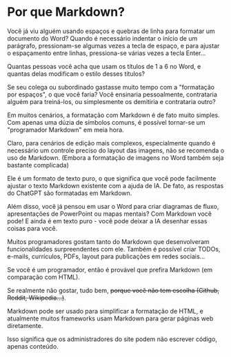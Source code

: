 # Por que Markdown?

Você já viu alguém usando espaços e quebras de linha para formatar um documento do Word? Quando é necessário indentar o início de um parágrafo, pressionam-se algumas vezes a tecla de espaço, e para ajustar o espaçamento entre linhas, pressiona-se várias vezes a tecla Enter...

Quantas pessoas você acha que usam os títulos de 1 a 6 no Word, e quantas delas modificam o estilo desses títulos?

Se seu colega ou subordinado gastasse muito tempo com a "formatação por espaços", o que você faria? Você ensinaria pessoalmente, contrataria alguém para treiná-los, ou simplesmente os demitiria e contrataria outro?

Em muitos cenários, a formatação com Markdown é de fato muito simples. Com apenas uma dúzia de símbolos comuns, é possível tornar-se um "programador Markdown" em meia hora.

Claro, para cenários de edição mais complexos, especialmente quando é necessário um controle preciso do layout das imagens, não se recomenda o uso de Markdown. (Embora a formatação de imagens no Word também seja bastante complicada)

Ele é um formato de texto puro, o que significa que você pode facilmente ajustar o texto Markdown existente com a ajuda de IA. De fato, as respostas do ChatGPT são formatadas em Markdown.

Além disso, você já pensou em usar o Word para criar diagramas de fluxo, apresentações de PowerPoint ou mapas mentais? Com Markdown você pode! E ainda é em texto puro - você pode deixar a IA desenhar essas coisas para você.

Muitos programadores gostam tanto do Markdown que desenvolveram funcionalidades surpreendentes com ele. Também é possível criar TODOs, e-mails, currículos, PDFs, layout para publicações em redes sociais...

Se você é um programador, então é provável que prefira Markdown (em comparação com HTML).

Se realmente não gostar, tudo bem, ~~porque você não tem escolha (Github, Reddit, Wikipedia...)~~.

Markdown pode ser usado para simplificar a formatação de HTML, e atualmente muitos frameworks usam Markdown para gerar páginas web diretamente.

Isso significa que os administradores do site podem não escrever código, apenas conteúdo.

